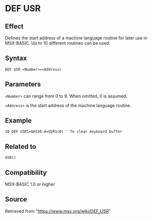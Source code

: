 # DEF USR

## Effect

Defines the start address of a machine language routine for later use in MSX-BASIC. Up to 10 different routines can be used.

## Syntax

`DEF USR <Number>=<Address>`

## Parameters

`<Number>` can range from 0 to 9. When omitted, 0 is assumed.

`<Address>` is the start address of the machine language routine.

## Example

```basic
10 DEF USR1=&H156:A=USR1(0) ' To clear keyboard buffer
```

## Related to

`USR()`

## Compatibility

MSX-BASIC 1.0 or higher

## Source

Retrieved from "https://www.msx.org/wiki/DEF_USR"
